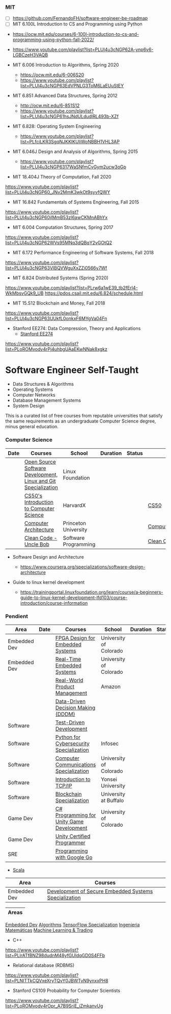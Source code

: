 ### MIT

- [ ] https://github.com/FernandoFH/software-engineer-be-roadmap
- [ ] MIT 6.100L Introduction to CS and Programming using Python

- https://ocw.mit.edu/courses/6-100l-introduction-to-cs-and-programming-using-python-fall-2022/
- https://www.youtube.com/playlist?list=PLUl4u3cNGP62A-ynp6v6-LGBCzeH3VAQB

- MIT 6.006 Introduction to Algorithms, Spring 2020
  - https://ocw.mit.edu/6-006S20
  - https://www.youtube.com/playlist?list=PLUl4u3cNGP63EdVPNLG3ToM6LaEUuStEY

- MIT 6.851 Advanced Data Structures, Spring 2012
  - http://ocw.mit.edu/6-851S12
  - https://www.youtube.com/playlist?list=PLUl4u3cNGP61hsJNdULdudlRL493b-XZf

- MIT 6.828: Operating System Engineering
  - https://www.youtube.com/playlist?list=PLfciLKR3SgqNJKKIKUliWoNBBH1VHL3AP

- MIT 6.046J Design and Analysis of Algorithms, Spring 2015
  - https://www.youtube.com/playlist?list=PLUl4u3cNGP6317WaSNfmCvGym2ucw3oGp

- MIT 18.404J Theory of Computation, Fall 2020

https://www.youtube.com/playlist?list=PLUl4u3cNGP60_JNv2MmK3wkOt9syvfQWY

- MIT 16.842 Fundamentals of Systems Engineering, Fall 2015
  
https://www.youtube.com/playlist?list=PLUl4u3cNGP60jIMmB53zl6awCKMnABhYx

- MIT 6.004 Computation Structures, Spring 2017
  
https://www.youtube.com/playlist?list=PLUl4u3cNGP62WVs95MNq3dQBqY2vGOtQ2

- MIT 6.172 Performance Engineering of Software Systems, Fall 2018
  
https://www.youtube.com/playlist?list=PLUl4u3cNGP63VIBQVWguXxZZi0566y7Wf

- MIT 6.824 Distributed Systems (Spring 2020)
  
https://www.youtube.com/playlist?list=PLrw6a1wE39_tb2fErI4-WkMbsvGQk9_UB
https://pdos.csail.mit.edu/6.824/schedule.html

- MIT 15.S12 Blockchain and Money, Fall 2018

https://www.youtube.com/playlist?list=PLUl4u3cNGP63UUkfL0onkxF6MYgVa04Fn

- Stanford EE274: Data Compression, Theory and Applications
  - [Stanford EE274](https://stanforddatacompressionclass.github.io/notes/contents.html)

https://www.youtube.com/playlist?list=PLoROMvodv4rPj4uhbgUAaEKwNNak8xgkz

# Software Engineer Self-Taught

 - Data Structures & Algorithms
 - Operating Systems
 - Computer Networks
 - Database Management Systems 
 - System Design

This is a curated list of free courses from reputable universities that satisfy the same requirements as an undergraduate Computer Science degree, minus general education.

### Computer Science

|Date | Courses	|School	| Duration |  Status | Repo | 
|---- | ------- |-------|--------- |  ------ |------ | 
|   | [Open Source Software Development, Linux and Git Specialization](https://www.coursera.org/specializations/oss-development-linux-git) | Linux Foundation |  | | |
|   | [CS50's Introduction to Computer Science](https://www.edx.org/es/course/cs50s-introduction-to-computer-science) | HarvardX | |  | [CS50](./CS50)|
|   | [Computer Architecture](https://www.coursera.org/learn/comparch)    | Princeton University | |  |  [ComputerArchitecture](./ComputerArchitecture)  |    |
|   | [Clean Code  - Uncle Bob ](https://www.youtube.com/watch?v=7EmboKQH8lM&list=PLUxszVpqZTNShoypLQW9a4dEcffsoZT4k)  | Software Programming |  | |[Clean Code](./CleanCode)|

- Software Design and Architecture 
    - https://www.coursera.org/specializations/software-design-architecture

- Guide to linux kernel development
    - https://trainingportal.linuxfoundation.org/learn/course/a-beginners-guide-to-linux-kernel-development-lfd103/course-introduction/course-information 


### Pendient
|Area |Date | Courses	|School	| Duration |  Status | Repo | 
|---- |---- | ------- |-------|--------- |  ------ |------ | 
|Embedded Dev|     | [FPGA Design for Embedded Systems](https://www.coursera.org/specializations/fpga-design) | University of Colorado|  |   | |
|Embedded Dev|     | [Real-Time Embedded Systems](https://www.coursera.org/specializations/real-time-embedded-systems) | University of Colorado|  |   | |
|      |     | [Real-World Product Management](https://www.coursera.org/specializations/real-world-product-management) | Amazon |  |   | |
|     |     |  [Data-Driven Decision Making (DDDM)](https://www.coursera.org/specializations/data-driven-decision-making)|  |   | |
|Software |     |  [Test-Driven Development ](https://www.coursera.org/specializations/test-driven-development)|  |   | |
|Software |     | [Python for Cybersecurity Specialization](https://www.coursera.org/specializations/pythonforcybersecurity) | Infosec|  |   | |
|Software |     | [Computer Communications Specialization](https://www.coursera.org/specializations/computer-communications) | University of Colorado|  |   | |
|Software |     | [Introduction to TCP/IP](https://www.coursera.org/learn/tcpip) | Yonsei University|  |   | |
|Software |     | [Blockchain Specialization](https://www.coursera.org/specializations/blockchain) | University at Buffalo|  |   | | 
|Game Dev |     | [C# Programming for Unity Game Development](https://www.coursera.org/specializations/programming-unity-game-development) | University of Colorado|  |   | |
|Game Dev |     | [Unity Certified Programmer](https://www.coursera.org/specializations/unity-certified-programmer) |  |  |   | |
|SRE  |     | [Programming with Google Go](https://www.coursera.org/specializations/google-golang) |  |  |   | |

- [Scala](https://www.coursera.org/specializations/scala)

|Area |Courses | 	
|---- | ---- | 
| Embedded Dev | [Development of Secure Embedded Systems Specialization](https://www.coursera.org/specializations/embedded-systems-security)  | 

|Areas |
|---- |
[Embedded Dev](https://github.com/FernandoFH/Embedded.Systems.Playground)
[Algorithms](https://github.com/FernandoFH/Algorithms_Specialization)
[TensorFlow Specialization](https://github.com/FernandoFH/TensorFlow_Specialization)
[Ingenieria Matemáticas](https://github.com/FernandoFH/Ingenieria_Math)
[Machine Learning & Trading ](https://github.com/FernandoFH/Machine-Learning-Trading-Specialization)


- C++

https://www.youtube.com/playlist?list=PLlrATfBNZ98dudnM48yfGUldqGD0S4FFb

- Relational database (RDBMS)

https://www.youtube.com/playlist?list=PLNITTkCQVxeXryTQvY0JBWTyN9ynxxPH8

- Stanford CS109 Probability for Computer Scientists

https://www.youtube.com/playlist?list=PLoROMvodv4rOpr_A7B9SriE_iZmkanvUg
